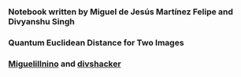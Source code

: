 ### Notebook written by Miguel de Jesús Martínez Felipe and Divyanshu Singh 
### Quantum Euclidean Distance for Two Images
### [Miguelillnino](https://github.com/Miguelillnino) and  [divshacker](https://github.com/divshacker)
